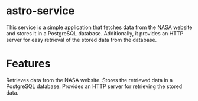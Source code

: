 # astro-service
This service is a simple application that fetches data from the NASA website 
and stores it in a PostgreSQL database. 
Additionally, it provides an HTTP server for easy retrieval of the stored data from the database.
# Features
Retrieves data from the NASA website.
Stores the retrieved data in a PostgreSQL database.
Provides an HTTP server for retrieving the stored data.
